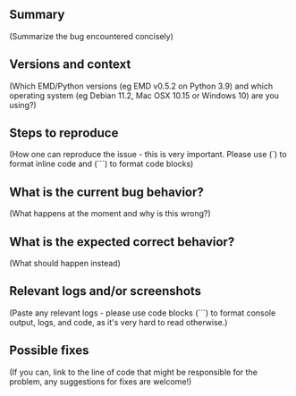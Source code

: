 ## Summary

(Summarize the bug encountered concisely)

## Versions and context

(Which EMD/Python versions (eg EMD v0.5.2 on Python 3.9) and which operating system (eg Debian 11.2, Mac OSX 10.15 or Windows 10) are you using?)

## Steps to reproduce

(How one can reproduce the issue - this is very important. Please use (`) to format inline code and (```) to format code blocks)

## What is the current bug behavior?

(What happens at the moment and why is this wrong?)

## What is the expected correct behavior?

(What should happen instead)

## Relevant logs and/or screenshots

(Paste any relevant logs - please use code blocks (```) to format console output, logs, and code, as
it's very hard to read otherwise.)

## Possible fixes

(If you can, link to the line of code that might be responsible for the problem, any suggestions for fixes are welcome!)

